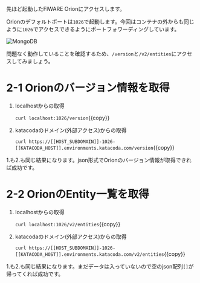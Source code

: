 先ほど起動したFIWARE Orionにアクセスします。

Orionのデフォルトポートは`1026`で起動します。今回はコンテナの外からも同じように`1026`でアクセスできるようにポートフォワーディングしています。

![MongoDB](https://github.com/c-3lab/katacoda-scenarios/raw/main/assets/2-1.png)

問題なく動作していることを確認するため、`/version`と`/v2/entities`にアクセスしてみましょう。

# 2-1 Orionのバージョン情報を取得

1. localhostからの取得

   `curl localhost:1026/version`{{copy}}

2. katacodaのドメイン(外部アクセス)からの取得

   `curl https://[[HOST_SUBDOMAIN]]-1026-[[KATACODA_HOST]].environments.katacoda.com/version`{{copy}}

1.も2.も同じ結果になります。json形式でOrionのバージョン情報が取得できれば成功です。

# 2-2 OrionのEntity一覧を取得

1. localhostからの取得

   `curl localhost:1026/v2/entities`{{copy}}

2. katacodaのドメイン(外部アクセス)からの取得

   `curl https://[[HOST_SUBDOMAIN]]-1026-[[KATACODA_HOST]].environments.katacoda.com/v2/entities`{{copy}}

1.も2.も同じ結果になります。まだデータは入っていないので空のjson配列`[]`が帰ってくれば成功です。
